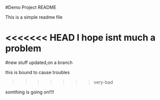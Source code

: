 #Demo Project README


This is a simple readme file


<<<<<<< HEAD
I hope isnt much a problem
=======
#new stuff updated,on a branch

this is bound to cause troubles
>>>>>>> very-bad

somthing is going on!!!!
